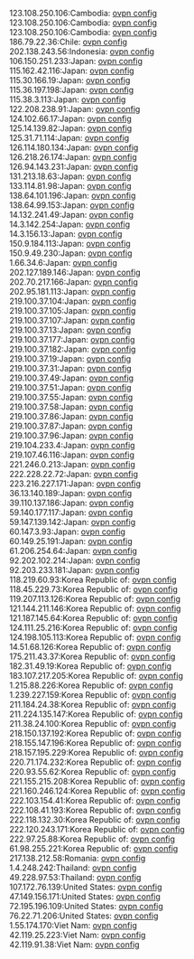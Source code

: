 123.108.250.106:Cambodia: [ovpn config](vpn/123_108_250_106.ovpn)  
123.108.250.106:Cambodia: [ovpn config](vpn/123_108_250_106.ovpn)  
123.108.250.106:Cambodia: [ovpn config](vpn/123_108_250_106.ovpn)  
186.79.22.36:Chile: [ovpn config](vpn/186_79_22_36.ovpn)  
202.138.243.56:Indonesia: [ovpn config](vpn/202_138_243_56.ovpn)  
106.150.251.233:Japan: [ovpn config](vpn/106_150_251_233.ovpn)  
115.162.42.116:Japan: [ovpn config](vpn/115_162_42_116.ovpn)  
115.30.166.19:Japan: [ovpn config](vpn/115_30_166_19.ovpn)  
115.36.197.198:Japan: [ovpn config](vpn/115_36_197_198.ovpn)  
115.38.3.113:Japan: [ovpn config](vpn/115_38_3_113.ovpn)  
122.208.238.91:Japan: [ovpn config](vpn/122_208_238_91.ovpn)  
124.102.66.17:Japan: [ovpn config](vpn/124_102_66_17.ovpn)  
125.14.139.82:Japan: [ovpn config](vpn/125_14_139_82.ovpn)  
125.31.71.114:Japan: [ovpn config](vpn/125_31_71_114.ovpn)  
126.114.180.134:Japan: [ovpn config](vpn/126_114_180_134.ovpn)  
126.218.26.174:Japan: [ovpn config](vpn/126_218_26_174.ovpn)  
126.94.143.231:Japan: [ovpn config](vpn/126_94_143_231.ovpn)  
131.213.18.63:Japan: [ovpn config](vpn/131_213_18_63.ovpn)  
133.114.81.98:Japan: [ovpn config](vpn/133_114_81_98.ovpn)  
138.64.101.196:Japan: [ovpn config](vpn/138_64_101_196.ovpn)  
138.64.99.153:Japan: [ovpn config](vpn/138_64_99_153.ovpn)  
14.132.241.49:Japan: [ovpn config](vpn/14_132_241_49.ovpn)  
14.3.142.254:Japan: [ovpn config](vpn/14_3_142_254.ovpn)  
14.3.156.13:Japan: [ovpn config](vpn/14_3_156_13.ovpn)  
150.9.184.113:Japan: [ovpn config](vpn/150_9_184_113.ovpn)  
150.9.49.230:Japan: [ovpn config](vpn/150_9_49_230.ovpn)  
1.66.34.6:Japan: [ovpn config](vpn/1_66_34_6.ovpn)  
202.127.189.146:Japan: [ovpn config](vpn/202_127_189_146.ovpn)  
202.70.217.166:Japan: [ovpn config](vpn/202_70_217_166.ovpn)  
202.95.181.113:Japan: [ovpn config](vpn/202_95_181_113.ovpn)  
219.100.37.104:Japan: [ovpn config](vpn/219_100_37_104.ovpn)  
219.100.37.105:Japan: [ovpn config](vpn/219_100_37_105.ovpn)  
219.100.37.107:Japan: [ovpn config](vpn/219_100_37_107.ovpn)  
219.100.37.13:Japan: [ovpn config](vpn/219_100_37_13.ovpn)  
219.100.37.177:Japan: [ovpn config](vpn/219_100_37_177.ovpn)  
219.100.37.182:Japan: [ovpn config](vpn/219_100_37_182.ovpn)  
219.100.37.19:Japan: [ovpn config](vpn/219_100_37_19.ovpn)  
219.100.37.31:Japan: [ovpn config](vpn/219_100_37_31.ovpn)  
219.100.37.49:Japan: [ovpn config](vpn/219_100_37_49.ovpn)  
219.100.37.51:Japan: [ovpn config](vpn/219_100_37_51.ovpn)  
219.100.37.55:Japan: [ovpn config](vpn/219_100_37_55.ovpn)  
219.100.37.58:Japan: [ovpn config](vpn/219_100_37_58.ovpn)  
219.100.37.86:Japan: [ovpn config](vpn/219_100_37_86.ovpn)  
219.100.37.87:Japan: [ovpn config](vpn/219_100_37_87.ovpn)  
219.100.37.96:Japan: [ovpn config](vpn/219_100_37_96.ovpn)  
219.104.233.4:Japan: [ovpn config](vpn/219_104_233_4.ovpn)  
219.107.46.116:Japan: [ovpn config](vpn/219_107_46_116.ovpn)  
221.246.0.213:Japan: [ovpn config](vpn/221_246_0_213.ovpn)  
222.228.22.72:Japan: [ovpn config](vpn/222_228_22_72.ovpn)  
223.216.227.171:Japan: [ovpn config](vpn/223_216_227_171.ovpn)  
36.13.140.189:Japan: [ovpn config](vpn/36_13_140_189.ovpn)  
39.110.137.186:Japan: [ovpn config](vpn/39_110_137_186.ovpn)  
59.140.177.117:Japan: [ovpn config](vpn/59_140_177_117.ovpn)  
59.147.139.142:Japan: [ovpn config](vpn/59_147_139_142.ovpn)  
60.147.3.93:Japan: [ovpn config](vpn/60_147_3_93.ovpn)  
60.149.25.191:Japan: [ovpn config](vpn/60_149_25_191.ovpn)  
61.206.254.64:Japan: [ovpn config](vpn/61_206_254_64.ovpn)  
92.202.102.214:Japan: [ovpn config](vpn/92_202_102_214.ovpn)  
92.203.233.181:Japan: [ovpn config](vpn/92_203_233_181.ovpn)  
118.219.60.93:Korea Republic of: [ovpn config](vpn/118_219_60_93.ovpn)  
118.45.229.73:Korea Republic of: [ovpn config](vpn/118_45_229_73.ovpn)  
119.207.113.126:Korea Republic of: [ovpn config](vpn/119_207_113_126.ovpn)  
121.144.211.146:Korea Republic of: [ovpn config](vpn/121_144_211_146.ovpn)  
121.187.145.64:Korea Republic of: [ovpn config](vpn/121_187_145_64.ovpn)  
124.111.25.216:Korea Republic of: [ovpn config](vpn/124_111_25_216.ovpn)  
124.198.105.113:Korea Republic of: [ovpn config](vpn/124_198_105_113.ovpn)  
14.51.68.126:Korea Republic of: [ovpn config](vpn/14_51_68_126.ovpn)  
175.211.43.37:Korea Republic of: [ovpn config](vpn/175_211_43_37.ovpn)  
182.31.49.19:Korea Republic of: [ovpn config](vpn/182_31_49_19.ovpn)  
183.107.217.205:Korea Republic of: [ovpn config](vpn/183_107_217_205.ovpn)  
1.215.88.226:Korea Republic of: [ovpn config](vpn/1_215_88_226.ovpn)  
1.239.227.159:Korea Republic of: [ovpn config](vpn/1_239_227_159.ovpn)  
211.184.24.38:Korea Republic of: [ovpn config](vpn/211_184_24_38.ovpn)  
211.224.135.147:Korea Republic of: [ovpn config](vpn/211_224_135_147.ovpn)  
211.38.24.100:Korea Republic of: [ovpn config](vpn/211_38_24_100.ovpn)  
218.150.137.192:Korea Republic of: [ovpn config](vpn/218_150_137_192.ovpn)  
218.155.147.196:Korea Republic of: [ovpn config](vpn/218_155_147_196.ovpn)  
218.157.195.229:Korea Republic of: [ovpn config](vpn/218_157_195_229.ovpn)  
220.71.174.232:Korea Republic of: [ovpn config](vpn/220_71_174_232.ovpn)  
220.93.55.62:Korea Republic of: [ovpn config](vpn/220_93_55_62.ovpn)  
221.155.215.208:Korea Republic of: [ovpn config](vpn/221_155_215_208.ovpn)  
221.160.246.124:Korea Republic of: [ovpn config](vpn/221_160_246_124.ovpn)  
222.103.154.41:Korea Republic of: [ovpn config](vpn/222_103_154_41.ovpn)  
222.108.41.193:Korea Republic of: [ovpn config](vpn/222_108_41_193.ovpn)  
222.118.132.30:Korea Republic of: [ovpn config](vpn/222_118_132_30.ovpn)  
222.120.243.171:Korea Republic of: [ovpn config](vpn/222_120_243_171.ovpn)  
222.97.25.88:Korea Republic of: [ovpn config](vpn/222_97_25_88.ovpn)  
61.98.255.221:Korea Republic of: [ovpn config](vpn/61_98_255_221.ovpn)  
217.138.212.58:Romania: [ovpn config](vpn/217_138_212_58.ovpn)  
1.4.248.242:Thailand: [ovpn config](vpn/1_4_248_242.ovpn)  
49.228.97.53:Thailand: [ovpn config](vpn/49_228_97_53.ovpn)  
107.172.76.139:United States: [ovpn config](vpn/107_172_76_139.ovpn)  
47.149.156.171:United States: [ovpn config](vpn/47_149_156_171.ovpn)  
72.195.196.109:United States: [ovpn config](vpn/72_195_196_109.ovpn)  
76.22.71.206:United States: [ovpn config](vpn/76_22_71_206.ovpn)  
1.55.174.170:Viet Nam: [ovpn config](vpn/1_55_174_170.ovpn)  
42.119.25.223:Viet Nam: [ovpn config](vpn/42_119_25_223.ovpn)  
42.119.91.38:Viet Nam: [ovpn config](vpn/42_119_91_38.ovpn)  
